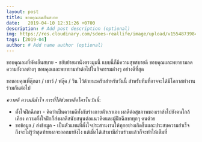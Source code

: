 ```yaml
---
layout: post
title: ขอบคุณลมเย็นสบาย
date:   2019-04-10 12:31:26 +0700
description: # Add post description (optional)
img: https://res.cloudinary.com/sdees-reallife/image/upload/v1554873984/IMG_20190410_122509207.jpg # Add image post (optional)
tags: [2019-04]
author: # Add name author (optional)
---
```

ขอบคุณลมที่พัดเย็นสบาย - ขยับย้ายมานั่งตรงมุมนี้ แบบนี้ก็มีความสุขสบายดี ขอบคุณและพยายามลดความกังวลต่างๆ ขอบคุณและพยายามทำต่อไปในกิจกรรมต่างๆ อย่างดีที่สุด

ขอขอบคุณพี่ตุ๊กตา / เชาว์ / ฟลุ๊ค / วิน ไว้ด้วยนะครับสำหรับวันนี้ สำหรับทีมที่อาจจะได้มีโอกาสทำงานร่วมกันต่อไป <i class="fa fa-child" style="color:plum"></i>

*ความดี ความมีน้ำใจ การที่ได้ช่วยเหลือใครในวันนี้*:
- ตั้งใจฝึกฉีกขา - คิดว่าเป็นความดีทั้งกับร่างกายตัวเราเอง ผลดีต่อสุขภาพของเราส่งไปยังคนใกล้เคียง ความตั้งใจฝึกก็ส่งผลดีสนับสนุนต่อแนวคิดและผู้ฝึกฉีกขาทุกๆ คนด้วย
- ขอข้อมูล / ส่งข้อมูล - เป็นตัวแทนที่ตั้งใจประสานงานให้ทุกอย่างเกิดขึ้นและประสบความสำเร็จ ถึงจะไม่รู้ว่าสุดท้ายผลจะออกมายังไง แต่เมื่อได้เข้ามามีส่วนร่วมแล้วก็จะทำให้เต็มที่

